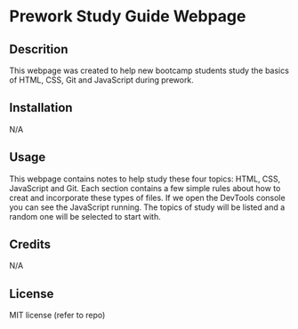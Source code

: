 # Prework Study Guide Webpage

## Descrition

This webpage was created to help new bootcamp students study the basics of HTML, CSS, Git and JavaScript during prework. 

## Installation

N/A

## Usage

This webpage contains notes to help study these four topics: HTML, CSS, JavaScript and Git.
Each section contains a few simple rules about how to creat and incorporate these types of files.
If we open the DevTools console you can see the JavaScript running. The topics of study will be listed and a random one will be selected to start with.

## Credits

N/A

## License

MIT license (refer to repo)